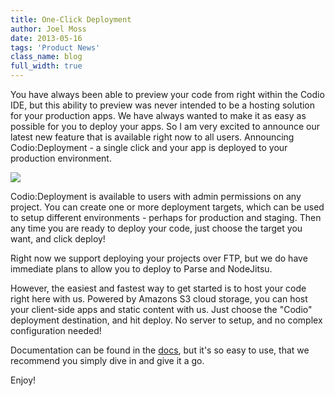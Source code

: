 ```yaml
---
title: One-Click Deployment
author: Joel Moss
date: 2013-05-16
tags: 'Product News'
class_name: blog
full_width: true
---
```


You have always been able to preview your code from right within the Codio IDE, but this ability to preview was never intended to be a hosting solution for your production apps. We have always wanted to make it as easy as possible for you to deploy your apps. So I am very excited to announce our latest new feature that is available right now to all users. Announcing Codio:Deployment - a single click and your app is deployed to your production environment.

![](blog/deployment.gif)

Codio:Deployment is available to users with admin permissions on any project. You can create one or more deployment targets, which can be used to setup different environments - perhaps for production and staging. Then any time you are ready to deploy your code, just choose the target you want, and click deploy!

Right now we support deploying your projects over FTP, but we do have immediate plans to allow you to deploy to Parse and NodeJitsu.

However, the easiest and fastest way to get started is to host your code right here with us. Powered by Amazons S3 cloud storage, you can host your client-side apps and static content with us. Just choose the "Codio" deployment destination, and hit deploy. No server to setup, and no complex configuration needed!

Documentation can be found in the [docs](/docs/deployment/), but it's so easy to use, that we recommend you simply dive in and give it a go.

Enjoy!